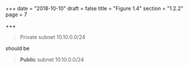+++
date = "2018-10-10"
draft = false
title = "Figure 1.4"
section = "1.2.2"
page = 7

+++

> Private subnet 10.10.0.0/24

should be

> **Public** subnet 10.10.0.0/24
